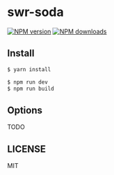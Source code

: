 # swr-soda

[![NPM version](https://img.shields.io/npm/v/swr-soda.svg?style=flat)](https://npmjs.org/package/swr-soda)
[![NPM downloads](http://img.shields.io/npm/dm/swr-soda.svg?style=flat)](https://npmjs.org/package/swr-soda)

## Install

```bash
$ yarn install
```

```bash
$ npm run dev
$ npm run build
```

## Options

TODO

## LICENSE

MIT
